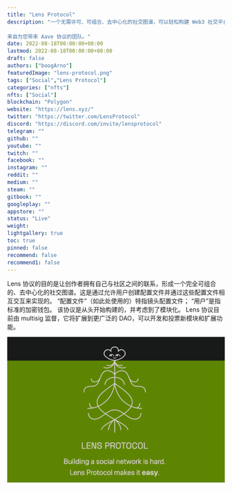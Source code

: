 ```yaml
---
title: "Lens Protocol"
description: "一个无需许可、可组合、去中心化的社交图谱，可以轻松构建 Web3 社交平台。

来自为您带来 Aave 协议的团队。"
date: 2022-08-18T00:00:00+08:00
lastmod: 2022-08-18T00:00:00+08:00
draft: false
authors: ["boogArno"]
featuredImage: "lens-protocol.png"
tags: ["Social","Lens Protocol"]
categories: ["nfts"]
nfts: ["Social"]
blockchain: "Polygon"
website: "https://lens.xyz/"
twitter: "https://twitter.com/LensProtocol"
discord: "https://discord.com/invite/lensprotocol"
telegram: ""
github: ""
youtube: ""
twitch: ""
facebook: ""
instagram: ""
reddit: ""
medium: ""
steam: ""
gitbook: ""
googleplay: ""
appstore: ""
status: "Live"
weight: 
lightgallery: true
toc: true
pinned: false
recommend: false
recommend1: false
---
```

Lens 协议的目的是让创作者拥有自己与社区之间的联系，形成一个完全可组合的、去中心化的社交图谱。这是通过允许用户创建配置文件并通过这些配置文件相互交互来实现的。 “配置文件”（如此处使用的）特指镜头配置文件； “用户”是指标准的加密钱包。
该协议是从头开始构建的，并考虑到了模块化。 Lens 协议目前由 multisig 监督，它将扩展到更广泛的 DAO，可以开发和投票新模块和扩展功能。

![lensprotocol-dapp-social-matic-image1_a4aa343f843fd5885d63f81c5212caca](lensprotocol-dapp-social-matic-image1_a4aa343f843fd5885d63f81c5212caca.png)